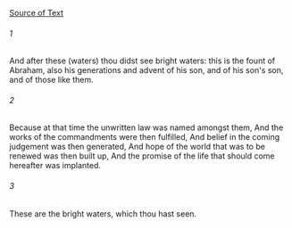 [Source of Text](https://github.com/scrollmapper/bible_databases_deuterocanonical)

###### 1
And after these (waters) thou didst see bright waters: this is the fount of Abraham, also his generations and advent of his son, and of his son's son, and of those like them.

###### 2
Because at that time the unwritten law was named amongst them, And the works of the commandments were then fulfilled, And belief in the coming judgement was then generated, And hope of the world that was to be renewed was then built up, And the promise of the life that should come hereafter was implanted.

###### 3
These are the bright waters, which thou hast seen.